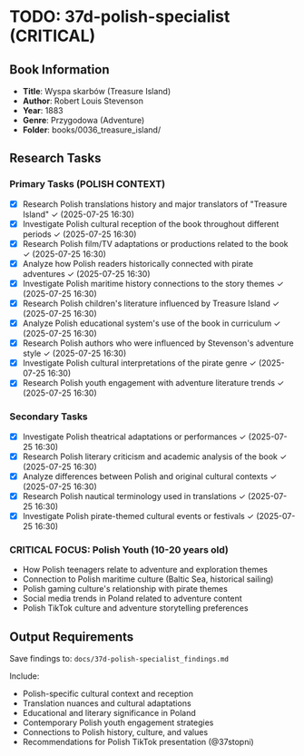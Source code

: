 # TODO: 37d-polish-specialist (CRITICAL)

## Book Information
- **Title**: Wyspa skarbów (Treasure Island)
- **Author**: Robert Louis Stevenson  
- **Year**: 1883
- **Genre**: Przygodowa (Adventure)
- **Folder**: books/0036_treasure_island/

## Research Tasks

### Primary Tasks (POLISH CONTEXT)
- [x] Research Polish translations history and major translators of "Treasure Island" ✓ (2025-07-25 16:30)
- [x] Investigate Polish cultural reception of the book throughout different periods ✓ (2025-07-25 16:30)
- [x] Research Polish film/TV adaptations or productions related to the book ✓ (2025-07-25 16:30)
- [x] Analyze how Polish readers historically connected with pirate adventures ✓ (2025-07-25 16:30)
- [x] Investigate Polish maritime history connections to the story themes ✓ (2025-07-25 16:30)
- [x] Research Polish children's literature influenced by Treasure Island ✓ (2025-07-25 16:30)
- [x] Analyze Polish educational system's use of the book in curriculum ✓ (2025-07-25 16:30)
- [x] Research Polish authors who were influenced by Stevenson's adventure style ✓ (2025-07-25 16:30)
- [x] Investigate Polish cultural interpretations of the pirate genre ✓ (2025-07-25 16:30)
- [x] Research Polish youth engagement with adventure literature trends ✓ (2025-07-25 16:30)

### Secondary Tasks
- [x] Investigate Polish theatrical adaptations or performances ✓ (2025-07-25 16:30)
- [x] Research Polish literary criticism and academic analysis of the book ✓ (2025-07-25 16:30)
- [x] Analyze differences between Polish and original cultural contexts ✓ (2025-07-25 16:30)
- [x] Research Polish nautical terminology used in translations ✓ (2025-07-25 16:30)
- [x] Investigate Polish pirate-themed cultural events or festivals ✓ (2025-07-25 16:30)

### CRITICAL FOCUS: Polish Youth (10-20 years old)
- How Polish teenagers relate to adventure and exploration themes
- Connection to Polish maritime culture (Baltic Sea, historical sailing)
- Polish gaming culture's relationship with pirate themes
- Social media trends in Poland related to adventure content
- Polish TikTok culture and adventure storytelling preferences

## Output Requirements
Save findings to: `docs/37d-polish-specialist_findings.md`

Include:
- Polish-specific cultural context and reception
- Translation nuances and cultural adaptations
- Educational and literary significance in Poland
- Contemporary Polish youth engagement strategies
- Connections to Polish history, culture, and values
- Recommendations for Polish TikTok presentation (@37stopni)